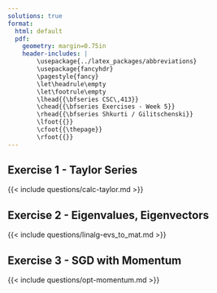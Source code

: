 ```yaml
---
solutions: true
format: 
  html: default
  pdf:
    geometry: margin=0.75in
    header-includes: |
        \usepackage{../latex_packages/abbreviations}
        \usepackage{fancyhdr}
        \pagestyle{fancy}
        \let\headrule\empty
        \let\footrule\empty
        \lhead{{\bfseries CSC\,413}}
        \chead{{\bfseries Exercises - Week 5}}
        \rhead{{\bfseries Shkurti / Gilitschenski}}
        \lfoot{{}}
        \cfoot{{\thepage}}
        \rfoot{{}}
---
```



## Exercise 1 - Taylor Series
{{< include questions/calc-taylor.md >}}

## Exercise 2 - Eigenvalues, Eigenvectors
{{< include questions/linalg-evs_to_mat.md >}}

## Exercise 3 - SGD with Momentum
{{< include questions/opt-momentum.md >}}